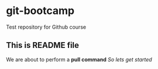 # git-bootcamp
Test repository for Github course
## This is  README file
We are about to perform a **pull command**
*So lets get started*
